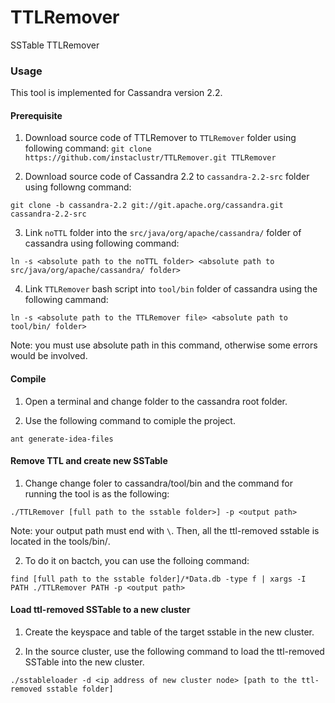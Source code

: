 # TTLRemover
SSTable TTLRemover


### Usage

This tool is implemented for Cassandra version 2.2.

#### Prerequisite
1. Download source code of TTLRemover to `TTLRemover` folder using following command:
 `git clone https://github.com/instaclustr/TTLRemover.git TTLRemover`


2. Download source code of Cassandra 2.2 to `cassandra-2.2-src` folder using followng command:

 `git clone -b cassandra-2.2 git://git.apache.org/cassandra.git cassandra-2.2-src`


3. Link `noTTL` folder into the `src/java/org/apache/cassandra/` folder of cassandra using following command:

 `ln -s <absolute path to the noTTL folder> <absolute path to src/java/org/apache/cassandra/ folder>`


4. Link `TTLRemover` bash script into `tool/bin` folder of cassandra using the following cammand:

 `ln -s <absolute path to the TTLRemover file> <absolute path to tool/bin/ folder>`
 
 Note: you must use absolute path in this command, otherwise some errors would be involved. 

#### Compile

1. Open a terminal and change folder to the cassandra root folder.

2. Use the following command to comiple the project.

 `ant generate-idea-files`


#### Remove TTL and create new SSTable

1. Change change foler to cassandra/tool/bin and the command for running the tool is as the following:

 `./TTLRemover [full path to the sstable folder>] -p <output path>`

 Note: your output path must end with `\`. Then, all the ttl-removed sstable is located in the tools/bin/<output path>.


2. To do it on bactch, you can use the folloing command:

 `find [full path to the sstable folder]/*Data.db -type f | xargs -I PATH ./TTLRemover PATH -p <output path>`
 

#### Load ttl-removed SSTable to a new cluster

1. Create the keyspace and table of the target sstable in the new cluster.


2. In the source cluster, use the following command to load the ttl-removed SSTable into the new cluster.

 `./sstableloader -d <ip address of new cluster node> [path to the ttl-removed sstable folder]`
 
 







